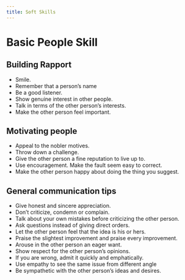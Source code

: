 ```yaml
---
title: Soft Skills
---
```


# Basic People Skill

## Building Rapport
- Smile.
- Remember that a person’s name
- Be a good listener.
- Show genuine interest in other people.
- Talk in terms of the other person’s interests.
- Make the other person feel important.

## Motivating people
- Appeal to the nobler motives.
- Throw down a challenge.
- Give the other person a fine reputation to live up to.
- Use encouragement. Make the fault seem easy to correct.
- Make the other person happy about doing the thing you suggest.

## General communication tips  
- Give honest and sincere appreciation.
- Don’t criticize, condemn or complain.
- Talk about your own mistakes before criticizing the other person.
- Ask questions instead of giving direct orders.
- Let the other person feel that the idea is his or hers.
- Praise the slightest improvement and praise every improvement.
- Arouse in the other person an eager want.
- Show respect for the other person’s opinions. 
- If you are wrong, admit it quickly and emphatically.
- Use empathy to see the same issue from different angle
- Be sympathetic with the other person’s ideas and desires.
